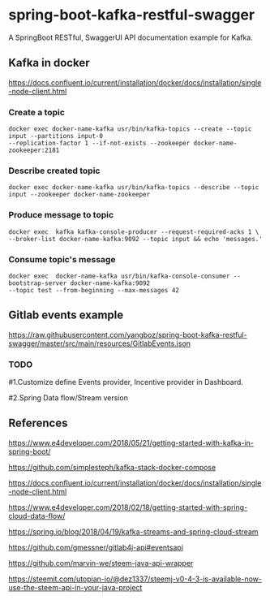 # spring-boot-kafka-restful-swagger
A SpringBoot RESTful, SwaggerUI API documentation example for Kafka.

## Kafka in docker

https://docs.confluent.io/current/installation/docker/docs/installation/single-node-client.html

### Create a topic
```
docker exec docker-name-kafka usr/bin/kafka-topics --create --topic input --partitions input-0 
--replication-factor 1 --if-not-exists --zookeeper docker-name-zookeeper:2181
```
### Describe created topic
```
docker exec docker-name-kafka usr/bin/kafka-topics --describe --topic input --zookeeper docker-name-zookeeper
```
### Produce message to topic
```
docker exec  kafka kafka-console-producer --request-required-acks 1 \
--broker-list docker-name-kafka:9092 --topic input && echo 'messages.'
```
### Consume topic's message

```
docker exec  docker-name-kafka usr/bin/kafka-console-consumer --bootstrap-server docker-name-kafka:9092 
--topic test --from-beginning --max-messages 42
```

## Gitlab events example

https://raw.githubusercontent.com/yangboz/spring-boot-kafka-restful-swagger/master/src/main/resources/GitlabEvents.json

### TODO

#1.Customize define Events provider, Incentive provider in Dashboard.

#2.Spring Data flow/Stream version

## References

https://www.e4developer.com/2018/05/21/getting-started-with-kafka-in-spring-boot/

https://github.com/simplesteph/kafka-stack-docker-compose

https://docs.confluent.io/current/installation/docker/docs/installation/single-node-client.html

https://www.e4developer.com/2018/02/18/getting-started-with-spring-cloud-data-flow/

https://spring.io/blog/2018/04/19/kafka-streams-and-spring-cloud-stream

https://github.com/gmessner/gitlab4j-api#eventsapi

https://github.com/marvin-we/steem-java-api-wrapper

https://steemit.com/utopian-io/@dez1337/steemj-v0-4-3-is-available-now-use-the-steem-api-in-your-java-project

